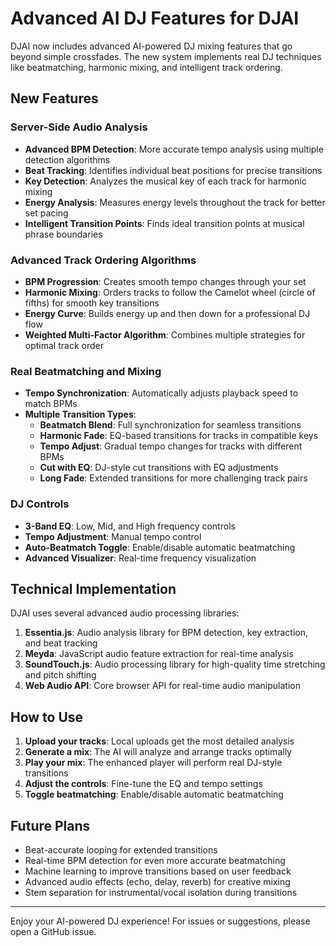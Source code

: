 # Advanced AI DJ Features for DJAI

DJAI now includes advanced AI-powered DJ mixing features that go beyond simple crossfades. The new system implements real DJ techniques like beatmatching, harmonic mixing, and intelligent track ordering.

## New Features

### Server-Side Audio Analysis

- **Advanced BPM Detection**: More accurate tempo analysis using multiple detection algorithms
- **Beat Tracking**: Identifies individual beat positions for precise transitions
- **Key Detection**: Analyzes the musical key of each track for harmonic mixing
- **Energy Analysis**: Measures energy levels throughout the track for better set pacing
- **Intelligent Transition Points**: Finds ideal transition points at musical phrase boundaries

### Advanced Track Ordering Algorithms

- **BPM Progression**: Creates smooth tempo changes through your set
- **Harmonic Mixing**: Orders tracks to follow the Camelot wheel (circle of fifths) for smooth key transitions
- **Energy Curve**: Builds energy up and then down for a professional DJ flow
- **Weighted Multi-Factor Algorithm**: Combines multiple strategies for optimal track order

### Real Beatmatching and Mixing

- **Tempo Synchronization**: Automatically adjusts playback speed to match BPMs
- **Multiple Transition Types**:
  - **Beatmatch Blend**: Full synchronization for seamless transitions
  - **Harmonic Fade**: EQ-based transitions for tracks in compatible keys
  - **Tempo Adjust**: Gradual tempo changes for tracks with different BPMs
  - **Cut with EQ**: DJ-style cut transitions with EQ adjustments
  - **Long Fade**: Extended transitions for more challenging track pairs

### DJ Controls

- **3-Band EQ**: Low, Mid, and High frequency controls
- **Tempo Adjustment**: Manual tempo control
- **Auto-Beatmatch Toggle**: Enable/disable automatic beatmatching
- **Advanced Visualizer**: Real-time frequency visualization

## Technical Implementation

DJAI uses several advanced audio processing libraries:

1. **Essentia.js**: Audio analysis library for BPM detection, key extraction, and beat tracking
2. **Meyda**: JavaScript audio feature extraction for real-time analysis
3. **SoundTouch.js**: Audio processing library for high-quality time stretching and pitch shifting
4. **Web Audio API**: Core browser API for real-time audio manipulation

## How to Use

1. **Upload your tracks**: Local uploads get the most detailed analysis
2. **Generate a mix**: The AI will analyze and arrange tracks optimally
3. **Play your mix**: The enhanced player will perform real DJ-style transitions
4. **Adjust the controls**: Fine-tune the EQ and tempo settings
5. **Toggle beatmatching**: Enable/disable automatic beatmatching

## Future Plans

- Beat-accurate looping for extended transitions
- Real-time BPM detection for even more accurate beatmatching
- Machine learning to improve transitions based on user feedback
- Advanced audio effects (echo, delay, reverb) for creative mixing
- Stem separation for instrumental/vocal isolation during transitions

---

Enjoy your AI-powered DJ experience! For issues or suggestions, please open a GitHub issue.